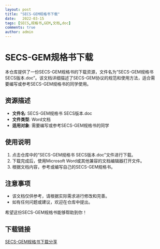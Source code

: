 ```yaml
---
layout: post
title: "SECS-GEM规格书下载"
date:   2022-03-15
tags: [SECS,规格书,GEM,文档,doc]
comments: true
author: admin
---
```

# SECS-GEM规格书下载

本仓库提供了一份SECS-GEM规格书的下载资源，文件名为“SECS-GEM规格书 SECS版本.doc”。该文档详细描述了SECS-GEM协议的规范和使用方法，适合需要编写或参考SECS-GEM规格书的同学使用。

## 资源描述

- **文件名**: SECS-GEM规格书 SECS版本.doc
- **文件类型**: Word文档
- **适用对象**: 需要编写或参考SECS-GEM规格书的同学

## 使用说明

1. 点击仓库中的“SECS-GEM规格书 SECS版本.doc”文件进行下载。
2. 下载完成后，使用Microsoft Word或其他兼容的文档编辑器打开文件。
3. 根据文档内容，参考或编写自己的SECS-GEM规格书。

## 注意事项

- 该文档仅供参考，请根据实际需求进行修改和完善。
- 如有任何问题或建议，欢迎在仓库中提出。

希望这份SECS-GEM规格书能够帮助到你！

## 下载链接

[SECS-GEM规格书下载分享](https://pan.quark.cn/s/7c87ab633ac5)